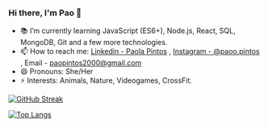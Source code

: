 ### Hi there, I'm Pao 👋

- 📚 I’m currently learning JavaScript (ES6+), Node.js, React, SQL, MongoDB, Git and a few more technologies.
- 📫 How to reach me: [Linkedin - Paola Pintos](https://www.linkedin.com/in/paolapintos/) , [Instagram - @paoo.pintos](https://www.instagram.com/paoo.pintos/) , Email - paopintos2000@gmail.com
- 😄 Pronouns: She/Her
- ⚡ Interests: Animals, Nature, Videogames, CrossFit.

[![GitHub Streak](https://github-readme-streak-stats.herokuapp.com?user=Paopintos&theme=radical&date_format=j%20M%5B%20Y%5D)](https://git.io/streak-stats)

[![Top Langs](https://github-readme-stats.vercel.app/api/top-langs/?username=Paopintos&layout=compact&theme=radical)](https://github.com/Paopintos/github-readme-stats)
